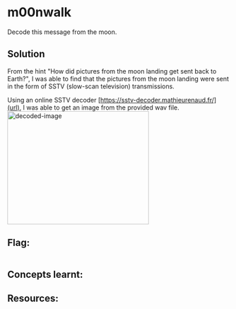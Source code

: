# m00nwalk

Decode this message from the moon.

## Solution
From the hint "How did pictures from the moon landing get sent back to Earth?", I was able to find that the pictures from the moon landing were sent in the form of SSTV (slow-scan television) transmissions. 

Using an online SSTV decoder [https://sstv-decoder.mathieurenaud.fr/](url), I was able to get an image from the provided wav file.
<img width="320" height="256" alt="decoded-image" src="https://github.com/user-attachments/assets/b981b418-37cd-4f1f-b6c5-409a35a988a5" />


## Flag:
```

```

## Concepts learnt:


## Resources:
